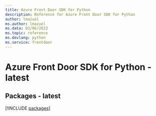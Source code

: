 ```yaml
---
title: Azure Front Door SDK for Python
description: Reference for Azure Front Door SDK for Python
author: lmazuel
ms.author: lmazuel
ms.data: 03/06/2023
ms.topic: reference
ms.devlang: python
ms.service: frontdoor
---
```

# Azure Front Door SDK for Python - latest
## Packages - latest
[!INCLUDE [packages](front-door-index.md)]
